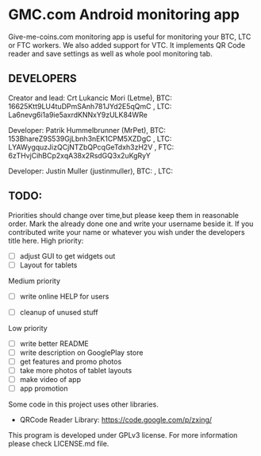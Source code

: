 GMC.com Android monitoring app
================================

Give-me-coins.com monitoring app is useful for monitoring your BTC, LTC or FTC workers. We also added support for VTC. It implements QR Code reader and save settings as well as whole pool monitoring tab.


DEVELOPERS
-------------------------
Creator and lead: Crt Lukancic Mori (Letme), BTC: 16625Ktt9LU4tuDPmSAnh781JYd2E5qQmC , LTC: La6nevg6i1a9ie5axrdKNNxY9zULK84WRe

Developer: Patrik Hummelbrunner (MrPet), BTC: 153BhareZ9S539GjLbnh3nEK1CPM5XZDgC , LTC: LYAWygquzJizQCjNTZbQPcqGeTdxh3zH2V , FTC: 6zTHvjCihBCp2xqA38x2RsdGQ3x2uKgRyY

Developer: Justin Muller (justinmuller), BTC: , LTC: 


TODO:
-------------------------
Priorities should change over time,but please keep them in reasonable order. Mark the already done one and write your username beside it. If you contributed write your name or whatever you wish under the developers title here.
High priority:
 - [ ] adjust GUI to get widgets out
 - [ ] Layout for tablets

Medium priority
 - [ ] write online HELP for users
 - [ ] cleanup of unused stuff


Low priority
 - [ ] write better README
 - [ ] write description on GooglePlay store
 - [ ] get features and promo photos
 - [ ] take more photos of tablet layouts
 - [ ] make video of app
 - [ ] app promotion

Some code in this project uses other libraries.
 - QRCode Reader Library: https://code.google.com/p/zxing/


This program is developed under GPLv3 license. For more information
please check LICENSE.md file.


